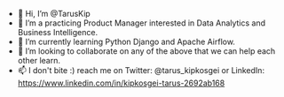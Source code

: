 - 👋 Hi, I’m @TarusKip
- 👀 I’m a practicing Product Manager interested in Data Analytics and Business Intelligence.
- 🌱 I’m currently learning Python Django and Apache Airflow.
- 💞️ I’m looking to collaborate on any of the above that we can help each other learn. 
- 📫 I don't bite :) reach me on Twitter: @tarus_kipkosgei or LinkedIn: https://www.linkedin.com/in/kipkosgei-tarus-2692ab168

<!---
TarusKip/TarusKip is a ✨ special ✨ repository because its `README.md` (this file) appears on your GitHub profile.
You can click the Preview link to take a look at your changes.
--->
